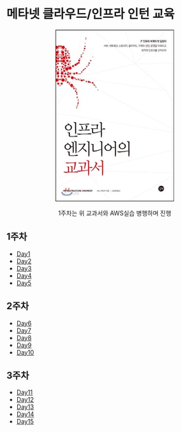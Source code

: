 # 메타넷 클라우드/인프라 인턴 교육

<p align="center"><img src="images/인프라엔지니어교과서.jpg"></p>
<p align="center">1주차는 위 교과서와 AWS실습 병행하며 진행</p>

## 1주차
- [Day1](./docs/Day1.md)
- [Day2](./docs/Day2.md)
- [Day3](./docs/Day3.md)
- [Day4](./docs/Day4.md)
- [Day5](./docs/Day5.md)


## 2주차
- [Day6](./docs/Day6.md)
- [Day7](./docs/Day7.md)
- [Day8](./docs/Day8.md)
- [Day9](./docs/Day9.md)
- [Day10](./docs/Day10.md)


## 3주차
- [Day11](./docs/Day11.md)
- [Day12](./docs/Day12.md)
- [Day13](./docs/Day13.md)
- [Day14](./docs/Day114.md)
- [Day15](./docs/Day15.md)
